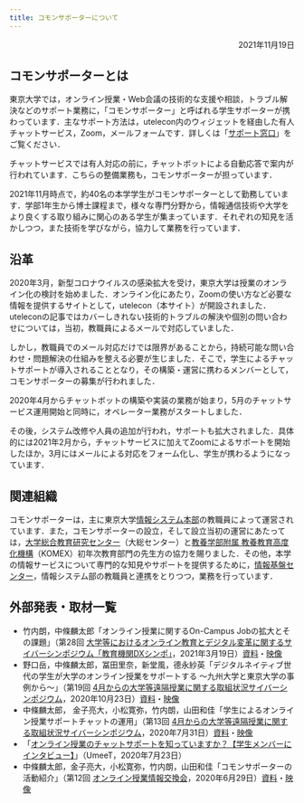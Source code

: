 ```yaml
---
title: コモンサポーターについて
---
```


<p style="text-align: right">
2021年11月19日</p>

## コモンサポーターとは

東京大学では，オンライン授業・Web会議の技術的な支援や相談，トラブル解決などのサポート業務に，「コモンサポーター」と呼ばれる学生サポーターが携わっています．主なサポート方法は，utelecon内のウィジェットを経由した有人チャットサービス，Zoom，メールフォームです．詳しくは「[サポート窓口](/support/)」をご覧ください．

チャットサービスでは有人対応の前に，チャットボットによる自動応答で案内が行われています．こちらの整備業務も，コモンサポーターが担っています．

2021年11月時点で，約40名の本学学生がコモンサポーターとして勤務しています．学部1年生から博士課程まで，様々な専門分野から，情報通信技術や大学をより良くする取り組みに関心のある学生が集まっています．それぞれの知見を活かしつつ，また技術を学びながら，協力して業務を行っています．


## 沿革

2020年3月，新型コロナウイルスの感染拡大を受け，東京大学は授業のオンライン化の検討を始めました．オンライン化にあたり，Zoomの使い方など必要な情報を提供するサイトとして，utelecon（本サイト）が開設されました．uteleconの記事ではカバーしきれない技術的トラブルの解決や個別の問い合わせについては，当初，教職員によるメールで対応していました．

しかし，教職員でのメール対応だけでは限界があることから，持続可能な問い合わせ・問題解決の仕組みを整える必要が生じました．そこで，学生によるチャットサポートが導入されることとなり，その構築・運営に携わるメンバーとして，コモンサポーターの募集が行われました．

2020年4月からチャットボットの構築や実装の業務が始まり，5月のチャットサービス運用開始と同時に，オペレーター業務がスタートしました．

その後，システム改修や人員の追加が行われ，サポートも拡大されました．具体的には2021年2月から，チャットサービスに加えてZoomによるサポートを開始したほか，3月にはメールによる対応をフォーム化し、学生が携わるようになっています．


## 関連組織

コモンサポーターは，主に東京大学[情報システム本部](https://www.u-tokyo.ac.jp/adm/dics/ja/index.html)の教職員によって運営されています．また，コモンサポーターの設立，そして設立当初の運営にあたっては，[大学総合教育研究センター](https://www.he.u-tokyo.ac.jp/)（大総センター）と[教養学部附属 教養教育高度化機構](http://www.komex.c.u-tokyo.ac.jp/)（KOMEX）初年次教育部門の先生方の協力を賜りました．その他，本学の情報サービスについて専門的な知見やサポートを提供するために，[情報基盤センター](https://www.itc.u-tokyo.ac.jp/)，情報システム部の教職員と連携をとりつつ，業務を行っています．


## 外部発表・取材一覧

* 竹内朗，中條麟太郎「オンライン授業に関するOn-Campus Jobの拡大とその課題」（第28回 [大学等におけるオンライン教育とデジタル変革に関するサイバーシンポジウム「教育機関DXシンポ」](https://www.nii.ac.jp/event/other/decs/)，2021年3月19日）[資料](https://www.nii.ac.jp/event/upload/20210319-07_UT.pdf)・[映像](https://youtu.be/g837oBruR1U)
* 野口岳，中條麟太郎，冨田里奈，新堂風，德永紗英「デジタルネイティブ世代の学生が大学のオンライン授業をサポートする 〜九州大学と東京大学の事例から〜」（第19回 [4月からの大学等遠隔授業に関する取組状況サイバーシンポジウム](https://www.nii.ac.jp/event/other/decs/)，2020年10月23日）[資料](https://www.nii.ac.jp/event/upload/20201023-11_Noguchi.pdf)・[映像](https://youtu.be/4NkKYCX-Aa0)
* 中條麟太郎， 金子亮大，小松寛弥，竹内朗，山田和佳「学生によるオンライン授業サポートチャットの運用」（第13回 [4月からの大学等遠隔授業に関する取組状況サイバーシンポジウム](https://www.nii.ac.jp/event/other/decs/)，2020年7月31日）[資料](https://www.nii.ac.jp/event/upload/20200731-08_Chujo.pdf)・[映像](https://youtu.be/_giwSi2K1c4)
* 「[オンライン授業のチャットサポートを知っていますか？【学生メンバーにインタビュー】](https://todai-umeet.com/article/55605)」（UmeeT，2020年7月23日）
* 中條麟太郎，金子亮大，小松寛弥，竹内朗，山田和佳「コモンサポーターの活動紹介」（第12回 [オンライン授業情報交換会](/events/2020-luncheon/)，2020年6月29日）[資料](/events/2020-luncheon/luncheon_12_slides.pdf)・[映像](https://sites.google.com/g.ecc.u-tokyo.ac.jp/utelecon-movies/events-luncheon-2020S/2020-06-29)
